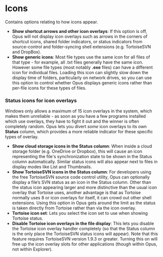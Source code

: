 # Icons

Contains options relating to how icons appear.

- **Show shortcut arrows and other icon overlays**: If this option is off, Opus will not display icon overlays such as arrows in the corners of shortcut icons, shared folder indicators, or status indicators from source-control and folder-syncing shell extensions (e.g. TortoiseSVN and DropBox).
- **Show generic icons**: Most file types use the same icon for all files of that type - for example, all .txt files generally have the same icon. However some file types (most notably **.exe** files) can have a different icon for individual files. Loading this icon can slightly slow down the display time of folders, particularly on network drives, so you can use this option to control whether Opus displays generic icons rather than per-file icons for these types of files.

### Status icons for icon overlays

Windows only allows a maximum of 15 icon overlays in the system, which makes them unreliable - as soon as you have a few programs installed which use overlays, they have to fight it out and the winner is often completely random. Opus lets you divert *some* icon overlays to its own **Status** column, which provides a more reliable indicator for these specific types of overlay.

- **Show cloud storage icons in the Status column**: When inside a cloud storage folder (e.g. OneDrive or Dropbox), this will cause an icon representing the file's synchronization state to be shown in the Status column automatically. Similar status icons will also appear next to files in display modes like List and Thumbnails.
- **Show TortoiseSVN icons in the Status column**: For developers using the free TortoiseSVN source code control utility, Opus can optionally display a file’s SVN status as an icon in the Status column. Other than the status icon appearing larger and more distinctive than the usual icon overlay that Tortoise uses, another advantage is that as Tortoise normally uses 8 or icon overlays for itself, it can crowd out other shell extensions. Using this option in Opus gets around the limit as the status is taken directly from Tortoise rather than via the icon overlay.
- **Tortoise icon set**: Lets you select the icon set to use when showing Tortoise status.
- **Disable Tortoise icon overlays in the file display**: This lets you disable the Tortoise icon overlay handler completely (so that the Status column is the only place the TortoiseSVN status icons will appear). Note that this feature requires TortoiseSVN version 1.9.3 or greater. Turning this on will free up the icon overlay slots for other applications (though within Opus, not within Explorer).
